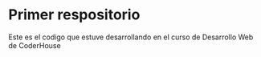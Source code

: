 # Primer respositorio
Este es el codigo que estuve desarrollando en el curso de Desarrollo Web de CoderHouse

